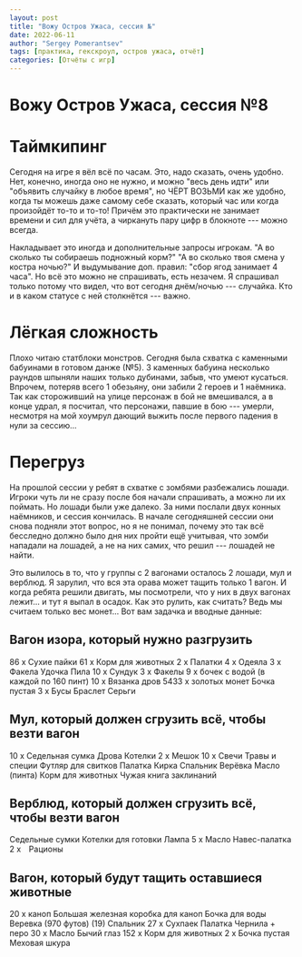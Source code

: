 ```yaml
---
layout: post
title: "Вожу Остров Ужаса, сессия №"
date: 2022-06-11
author: "Sergey Pomerantsev"
tags: [практика, гекскроул, остров ужаса, отчёт]
categories: [Отчёты с игр]
---
```


# Вожу Остров Ужаса, сессия №8

# Таймкипинг

Сегодня на игре я вёл всё по часам. Это, надо сказать, очень удобно. Нет, конечно, иногда оно не нужно, и можно "весь день идти" или "объявить случайку в любое время", но ЧЁРТ ВОЗЬМИ как же удобно, когда ты можешь даже самому себе сказать, который час или когда произойдёт то-то и то-то! Причём это практически не занимает времени и сил для учёта, а чиркануть пару цифр в блокноте --- можно всегда.

Накладывает это иногда и дополнительные запросы игрокам. "А во сколько ты собираешь подножный корм?" "А во сколько твоя смена у  костра ночью?" И выдумывание доп. правил: "сбор ягод занимает 4 часа". Но всё это можно не спрашивать, есть незачем. Я спрашивал только потому что видел, что вот сегодня днём/ночью --- случайка. Кто и в каком статусе с ней столкнётся --- важно.

# Лёгкая сложность

Плохо читаю статблоки монстров. Сегодня была схватка с каменными бабуинами в готовом данже (№5). 3 каменных бабуина несколько раундов шпыняли наших только дубинами, забыв, что умеют кусаться. Впрочем, потеряв всего 1 обезьяну, они забили 2 героев и 1 наёмника. Так как стороживший на улице персонаж в бой не вмешивался, а в конце удрал, я посчитал, что персонажи, павшие в бою --- умерли, несмотря на мой хоумрул дающий выжить после первого падения в нули за сессию...

# Перегруз

На прошлой сессии у ребят в схватке с зомбями разбежались лошади. Игроки чуть ли не сразу после боя начали спрашивать, а можно ли их поймать. Но лошади были уже далеко. За ними послали двух конных наёмников, и сессия кончилась. В начале сегодняшней сессии они снова подняли этот вопрос, но я не понимал, почему это так всё бесследно должно было дня них пройти ещё учитывая, что зомби нападали на лошадей, а не на них самих, что решил --- лошадей не найти.

Это вылилось в то, что у группы с 2 вагонами осталось 2 лошади, мул и верблюд. Я зарулил, что вся эта орава может тащить только 1 вагон. И когда ребята решили двигать, мы посмотрели, что у них в двух вагонах лежит... и тут я выпал в осадок. Как это рулить, как считать? Ведь мы считаем только вес монет... Вот вам задачка и вводные данные:

## Вагон изора, который нужно разгрузить

86 х Сухие пайки
61 х Корм для животных
2 х Палатки
4 х Одеяла
3 х Факела
Удочка
Пила
10 х Сундук
3 х Факелы
9 х бочек с водой (в каждой по 160 пинт)
10 х Вязанка дров
5433 х золотых монет
Бочка пустая
3 х Бусы
Браслет
Серьги

## Мул, который должен сгрузить всё, чтобы везти вагон

10 х Седельная сумка
Дрова
Котелки
2 х Мешок
10 х Свечи
Травы и специи
Футляр для свитков
Палатка
Кирка
Спальник
Верёвка
Масло (пинта)
Корм для животных
Чужая книга заклинаний

## Верблюд, который должен сгрузить всё, чтобы везти вагон

Седельные сумки
Котелки для готовки
Лампа
5 х Масло
Навес-палатка
2 х Рационы

## Вагон, который будут тащить оставшиеся животные

20 х каноп
Большая железная коробка для каноп
Бочка для воды
Веревка (970 футов) (19)
Спальник
27 х Сухпаек
Палатка
Чернила + перо
30 х Масло
Бычий глаз
152 х Корм для животных
2 х Бочка пустая
Меховая шкура
